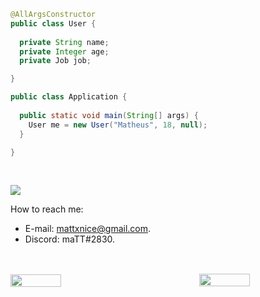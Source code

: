 ```java
@AllArgsConstructor
public class User {
  
  private String name;
  private Integer age;
  private Job job;

}

public class Application {
  
  public static void main(String[] args) {
    User me = new User("Matheus", 18, null);
  }

}
```

<br>

![](https://komarev.com/ghpvc/?username=mattnicee7)

How to reach me:

* E-mail: mattxnice@gmail.com.
* Discord: maTT#2830.

<br>
<br>

<div class="images" style="display: flex; justify-content: space-between">
    <img width="40%" src="https://github-readme-stats.vercel.app/api?username=mattnicee7&show_icons=true&theme=radical">
    <img width="40%" style="margin-top: -1px" src="https://github-readme-stats.vercel.app/api/top-langs/?username=mattnicee7&layout=compact&langs_count=7&theme=dracula"/>
</div>
